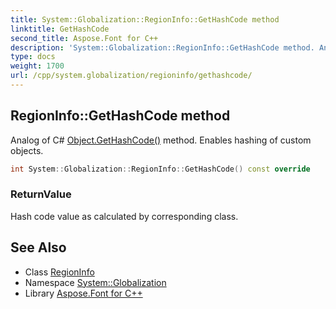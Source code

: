 ```yaml
---
title: System::Globalization::RegionInfo::GetHashCode method
linktitle: GetHashCode
second_title: Aspose.Font for C++
description: 'System::Globalization::RegionInfo::GetHashCode method. Analog of C# Object.GetHashCode() method. Enables hashing of custom objects in C++.'
type: docs
weight: 1700
url: /cpp/system.globalization/regioninfo/gethashcode/
---
```

## RegionInfo::GetHashCode method


Analog of C# [Object.GetHashCode()](../../../system/object/gethashcode/) method. Enables hashing of custom objects.

```cpp
int System::Globalization::RegionInfo::GetHashCode() const override
```


### ReturnValue

Hash code value as calculated by corresponding class.

## See Also

* Class [RegionInfo](../)
* Namespace [System::Globalization](../../)
* Library [Aspose.Font for C++](../../../)
